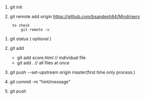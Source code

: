 
<!-- initial setup  -->

1. git init
2. git remote add origin https://github.com/bsandesh84/Mindrisers

        to check
            git remote -v

<!-- day to day  -->
1. git status  ( optional )
2. git add
    - git add score.html  //  individual file 
    - git add . // all files at once

3.  git push --set-upstream origin master(first time only process.)

4. git commit -m "hint/message"
5. git push



